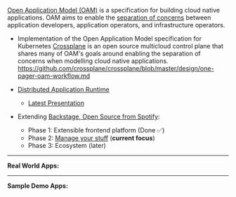 [Open Application Model (OAM)](https://github.com/oam-dev/spec) is a specification for building cloud native applications. OAM aims to enable the [separation of concerns](https://github.com/oam-dev/spec/blob/d16d5add/introduction.md) between application developers, application operators, and infrastructure operators.
  
  * Implementation of the Open Application Model specification for Kubernetes 
 [Crossplane](https://crossplane.io/) is an open source multicloud control plane that shares many of OAM's goals around enabling the separation of concerns when modelling cloud native applications. https://github.com/crossplane/crossplane/blob/master/design/one-pager-oam-workflow.md
  
  * [Distributed Application Runtime](https://dapr.io/)
    * [Latest Presentation](https://github.com/dapr/docs/blob/master/presentations/Dapr%20Presentation%20Deck.pptx)

  * Extending [Backstage, Open Source from Spotify](https://backstage.io/):
    * Phase 1: Extensible frontend platform (Done ✅) 
    * Phase 2: [Manage your stuff](https://backstage.io/blog/2020/05/22/phase-2-service-catalog) (**current focus**)
    * Phase 3: Ecosystem (later) 

---

**Real World Apps:**

---

**Sample Demo Apps:**
 
